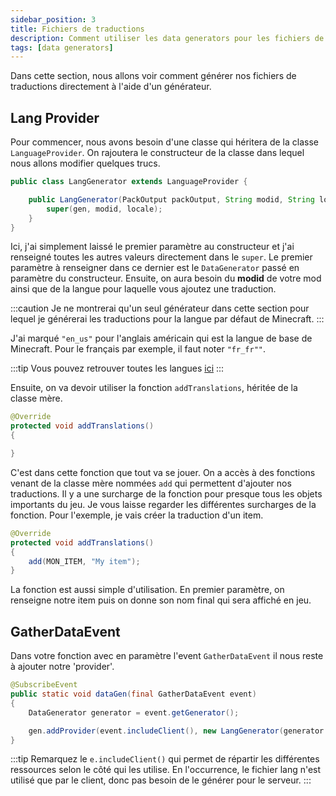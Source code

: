 ```yaml
---
sidebar_position: 3
title: Fichiers de traductions
description: Comment utiliser les data generators pour les fichiers de traductions ?
tags: [data generators]
---
```


Dans cette section, nous allons voir comment générer nos fichiers de traductions directement à l'aide d'un générateur.

## Lang Provider

Pour commencer, nous avons besoin d'une classe qui héritera de la classe `LanguageProvider`.
On rajoutera le constructeur de la classe dans lequel nous allons modifier quelques trucs.

```java
public class LangGenerator extends LanguageProvider {

    public LangGenerator(PackOutput packOutput, String modid, String locale) {
        super(gen, modid, locale);
    }
}
```

Ici, j'ai simplement laissé le premier paramètre au constructeur et j'ai renseigné
toutes les autres valeurs directement dans le `super`. Le premier paramètre
à renseigner dans ce dernier est le `DataGenerator` passé en paramètre du constructeur.
Ensuite, on aura besoin du **modid** de votre mod ainsi que de la langue
pour laquelle vous ajoutez une traduction.

:::caution
Je ne montrerai qu'un seul générateur
dans cette section pour lequel je générerai les traductions pour la langue par
défaut de Minecraft.
:::

J'ai marqué `"en_us"` pour l'anglais américain qui est la langue de base de
Minecraft. Pour le français par exemple, il faut noter `"fr_fr""`.

:::tip
Vous pouvez retrouver toutes les langues [ici](https://minecraft.fandom.com/wiki/Language)
:::

Ensuite, on va devoir utiliser la fonction `addTranslations`, héritée de la classe
mère.

```java
@Override
protected void addTranslations()
{

}
```

C'est dans cette fonction que tout va se jouer. On a accès à des fonctions venant
de la classe mère nommées `add` qui permettent d'ajouter nos traductions.
Il y a une surcharge de la fonction pour presque tous les objets importants du
jeu. Je vous laisse regarder les différentes surcharges de la fonction.
Pour l'exemple, je vais créer la traduction d'un item.

```java
@Override
protected void addTranslations()
{
    add(MON_ITEM, "My item");
}
```

La fonction est aussi simple d'utilisation. En premier paramètre, on renseigne
notre item puis on donne son nom final qui sera affiché en jeu.

## GatherDataEvent

Dans votre fonction avec en paramètre l'event `GatherDataEvent` il nous
reste à ajouter notre 'provider'.

```java
@SubscribeEvent
public static void dataGen(final GatherDataEvent event)
{
    DataGenerator generator = event.getGenerator();

    gen.addProvider(event.includeClient(), new LangGenerator(generator.getPackOutput(), "modid", "en_us"));
}
```

:::tip
Remarquez le `e.includeClient()` qui permet de répartir les différentes
ressources selon le côté qui les utilise. En l'occurrence, le fichier lang
n'est utilisé que par le client, donc pas besoin de le générer pour le serveur.
:::


